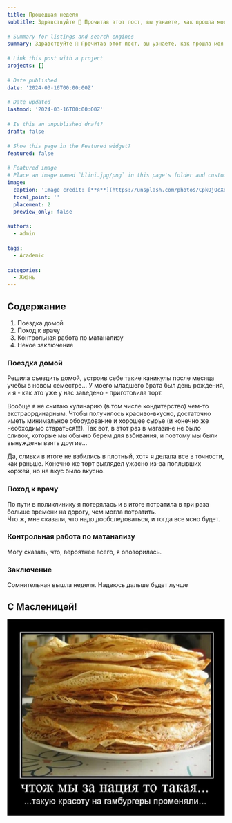 ```yaml
---
title: Прошедшая неделя
subtitle: Здравствуйте 👋 Прочитав этот пост, вы узнаете, как прошла моя неделя.

# Summary for listings and search engines
summary: Здравствуйте 👋 Прочитав этот пост, вы узнаете, как прошла моя неделя.

# Link this post with a project
projects: []

# Date published
date: '2024-03-16T00:00:00Z'

# Date updated
lastmod: '2024-03-16T00:00:00Z'

# Is this an unpublished draft?
draft: false

# Show this page in the Featured widget?
featured: false

# Featured image
# Place an image named `blini.jpg/png` in this page's folder and customize its options here.
image:
  caption: 'Image credit: [**я**](https://unsplash.com/photos/CpkOjOcXdUY)'
  focal_point: ''
  placement: 2
  preview_only: false

authors:
  - admin

tags:
  - Academic

categories:
  - Жизнь
---
```



## Содержание

1. Поездка домой
1. Поход к врачу
4. Контрольная работа по матанализу
4. Некое заключение

### Поездка домой  
  
  Решила съездить домой, устроив себе такие каникулы после месяца учебы в новом семестре... 
У моего младшего брата был день рождения, и я - как это уже у нас заведено - приготовила торт.  
  
  Вообще я не считаю кулинарию (в том числе кондитерство) чем-то экстраординарным. Чтобы получилось красиво-вкусно, достаточно иметь минимальное оборудование и хорошее сырье (и конечно же необходимо стараться!!!). Так вот, в этот раз в магазине не было сливок, которые мы обычно берем для взбивания, и поэтому мы были вынуждены взять другие...  
  
  Да, сливки в итоге не взбились в плотный, хотя я делала все в точности, как раньше. Конечно же торт выглядел ужасно из-за поплывших коржей, но на вкус было вкусно.  


### Поход к врачу
 
По пути в поликлинику я потерялась и в итоге потратила в три раза больше времени на дорогу, чем могла потратить.   
Что ж, мне сказали, что надо дообследоваться, и тогда все ясно будет. 

### Контрольная работа по матанализу

Могу сказать, что, вероятнее всего, я опозорилась.

### Заключение

Сомнительная вышла неделя. Надеюсь дальше будет лучше
###



## C Масленицей!
![И, кстати, с Масленицей](blini.jpg)
